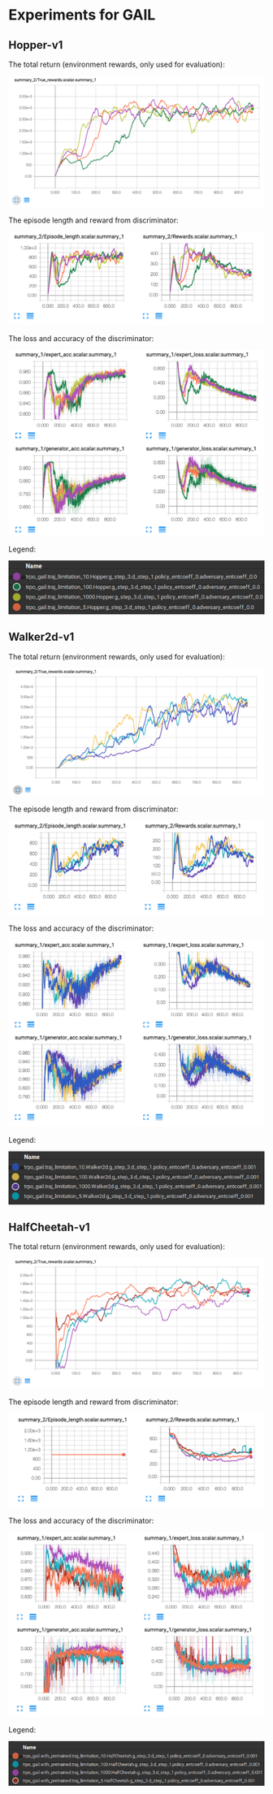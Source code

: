 # Experiments for GAIL

## Hopper-v1

The total return (environment rewards, only used for evaluation):

![](misc/Hopper-true-reward.png)

The episode length and reward from discriminator:

![](misc/Hopper-length-reward(D).png)

The loss and accuracy of the discriminator:

![](misc/Hopper-D.png)

Legend:

![](misc/hopper.png)

## Walker2d-v1

The total return (environment rewards, only used for evaluation):

![](misc/Walker2d-true-reward.png)

The episode length and reward from discriminator:

![](misc/Walker2d-length-reward(D).png)

The loss and accuracy of the discriminator:

![](misc/Walker2d-D.png)

Legend:

![](misc/walker2d.png)

## HalfCheetah-v1

The total return (environment rewards, only used for evaluation):

![](misc/HalfCheetah-true-reward.png)

The episode length and reward from discriminator:

![](misc/HalfCheetah-length-reward(D).png)

The loss and accuracy of the discriminator:

![](misc/HalfCheetah-D.png)

Legend:

![](misc/halfcheetah.png)
